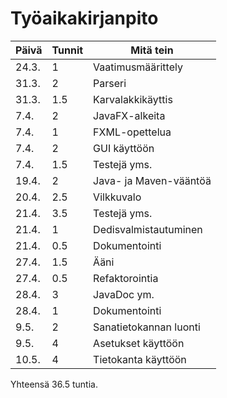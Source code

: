 # Työaikakirjanpito

Päivä | Tunnit | Mitä tein
---   | ---    |  ---
24.3. | 1      | Vaatimusmäärittely
31.3. | 2      | Parseri
31.3. | 1.5    | Karvalakkikäyttis
7.4.  | 2      | JavaFX-alkeita
7.4.  | 1      | FXML-opettelua
7.4.  | 2      | GUI käyttöön
7.4.  | 1.5    | Testejä yms.
19.4. | 2      | Java- ja Maven-vääntöä
20.4. | 2.5    | Vilkkuvalo
21.4. | 3.5    | Testejä yms. 
21.4. | 1      | Dedisvalmistautuminen
21.4. | 0.5    | Dokumentointi
27.4. | 1.5    | Ääni
27.4. | 0.5    | Refaktorointia
28.4. | 3      | JavaDoc ym.
28.4. | 1      | Dokumentointi
9.5.  | 2      | Sanatietokannan luonti
9.5.  | 4      | Asetukset käyttöön
10.5. | 4      | Tietokanta käyttöön

Yhteensä 36.5 tuntia.
